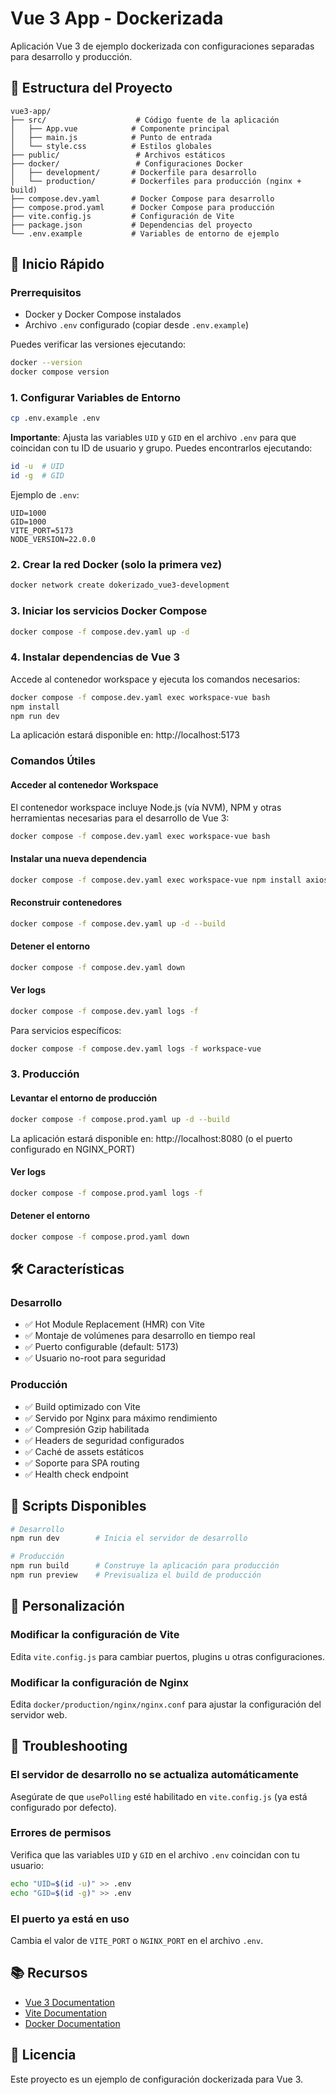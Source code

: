 # Vue 3 App - Dockerizada

Aplicación Vue 3 de ejemplo dockerizada con configuraciones separadas para desarrollo y producción.

## 📁 Estructura del Proyecto

```
vue3-app/
├── src/                    # Código fuente de la aplicación
│   ├── App.vue            # Componente principal
│   ├── main.js            # Punto de entrada
│   └── style.css          # Estilos globales
├── public/                 # Archivos estáticos
├── docker/                 # Configuraciones Docker
│   ├── development/       # Dockerfile para desarrollo
│   └── production/        # Dockerfiles para producción (nginx + build)
├── compose.dev.yaml       # Docker Compose para desarrollo
├── compose.prod.yaml      # Docker Compose para producción
├── vite.config.js         # Configuración de Vite
├── package.json           # Dependencias del proyecto
└── .env.example           # Variables de entorno de ejemplo
```

## 🚀 Inicio Rápido

### Prerrequisitos

- Docker y Docker Compose instalados
- Archivo `.env` configurado (copiar desde `.env.example`)

Puedes verificar las versiones ejecutando:

```bash
docker --version
docker compose version
```

### 1. Configurar Variables de Entorno

```bash
cp .env.example .env
```

**Importante**: Ajusta las variables `UID` y `GID` en el archivo `.env` para que coincidan con tu ID de usuario y grupo. Puedes encontrarlos ejecutando:

```bash
id -u  # UID
id -g  # GID
```

Ejemplo de `.env`:

```env
UID=1000
GID=1000
VITE_PORT=5173
NODE_VERSION=22.0.0
```

### 2. Crear la red Docker (solo la primera vez)

```bash
docker network create dokerizado_vue3-development
```

### 3. Iniciar los servicios Docker Compose

```bash
docker compose -f compose.dev.yaml up -d
```

### 4. Instalar dependencias de Vue 3

Accede al contenedor workspace y ejecuta los comandos necesarios:

```bash
docker compose -f compose.dev.yaml exec workspace-vue bash
npm install
npm run dev
```

La aplicación estará disponible en: http://localhost:5173

### Comandos Útiles

#### Acceder al contenedor Workspace

El contenedor workspace incluye Node.js (vía NVM), NPM y otras herramientas necesarias para el desarrollo de Vue 3:

```bash
docker compose -f compose.dev.yaml exec workspace-vue bash
```

#### Instalar una nueva dependencia

```bash
docker compose -f compose.dev.yaml exec workspace-vue npm install axios
```

#### Reconstruir contenedores

```bash
docker compose -f compose.dev.yaml up -d --build
```

#### Detener el entorno

```bash
docker compose -f compose.dev.yaml down
```

#### Ver logs

```bash
docker compose -f compose.dev.yaml logs -f
```

Para servicios específicos:

```bash
docker compose -f compose.dev.yaml logs -f workspace-vue
```

### 3. Producción

#### Levantar el entorno de producción

```bash
docker compose -f compose.prod.yaml up -d --build
```

La aplicación estará disponible en: http://localhost:8080 (o el puerto configurado en NGINX_PORT)

#### Ver logs

```bash
docker compose -f compose.prod.yaml logs -f
```

#### Detener el entorno

```bash
docker compose -f compose.prod.yaml down
```

## 🛠️ Características

### Desarrollo

- ✅ Hot Module Replacement (HMR) con Vite
- ✅ Montaje de volúmenes para desarrollo en tiempo real
- ✅ Puerto configurable (default: 5173)
- ✅ Usuario no-root para seguridad

### Producción

- ✅ Build optimizado con Vite
- ✅ Servido por Nginx para máximo rendimiento
- ✅ Compresión Gzip habilitada
- ✅ Headers de seguridad configurados
- ✅ Caché de assets estáticos
- ✅ Soporte para SPA routing
- ✅ Health check endpoint

## 📝 Scripts Disponibles

```bash
# Desarrollo
npm run dev        # Inicia el servidor de desarrollo

# Producción
npm run build      # Construye la aplicación para producción
npm run preview    # Previsualiza el build de producción
```

## 🔧 Personalización

### Modificar la configuración de Vite

Edita `vite.config.js` para cambiar puertos, plugins u otras configuraciones.

### Modificar la configuración de Nginx

Edita `docker/production/nginx/nginx.conf` para ajustar la configuración del servidor web.

## 🐛 Troubleshooting

### El servidor de desarrollo no se actualiza automáticamente

Asegúrate de que `usePolling` esté habilitado en `vite.config.js` (ya está configurado por defecto).

### Errores de permisos

Verifica que las variables `UID` y `GID` en el archivo `.env` coincidan con tu usuario:

```bash
echo "UID=$(id -u)" >> .env
echo "GID=$(id -g)" >> .env
```

### El puerto ya está en uso

Cambia el valor de `VITE_PORT` o `NGINX_PORT` en el archivo `.env`.

## 📚 Recursos

- [Vue 3 Documentation](https://vuejs.org/)
- [Vite Documentation](https://vitejs.dev/)
- [Docker Documentation](https://docs.docker.com/)

## 📄 Licencia

Este proyecto es un ejemplo de configuración dockerizada para Vue 3.
